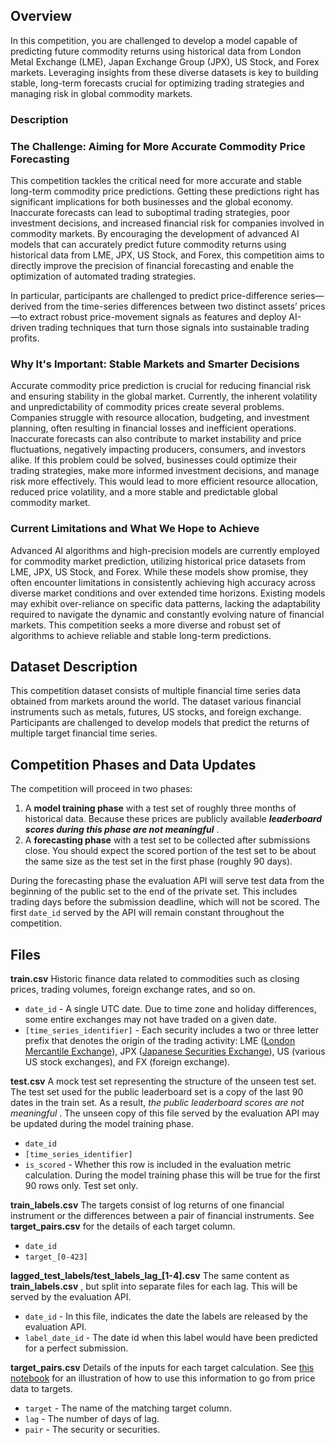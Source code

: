 ## Overview

In this competition, you are challenged to develop a model capable of predicting future commodity returns using historical data from London Metal Exchange (LME), Japan Exchange Group (JPX), US Stock, and Forex markets. Leveraging insights from these diverse datasets is key to building stable, long-term forecasts crucial for optimizing trading strategies and managing risk in global commodity markets.

### Description

### The Challenge: Aiming for More Accurate Commodity Price Forecasting

This competition tackles the critical need for more accurate and stable long-term commodity price predictions. Getting these predictions right has significant implications for both businesses and the global economy. Inaccurate forecasts can lead to suboptimal trading strategies, poor investment decisions, and increased financial risk for companies involved in commodity markets. By encouraging the development of advanced AI models that can accurately predict future commodity returns using historical data from LME, JPX, US Stock, and Forex, this competition aims to directly improve the precision of financial forecasting and enable the optimization of automated trading strategies.

In particular, participants are challenged to predict price-difference series—derived from the time-series differences between two distinct assets’ prices—to extract robust price-movement signals as features and deploy AI-driven trading techniques that turn those signals into sustainable trading profits.

### Why It's Important: Stable Markets and Smarter Decisions

Accurate commodity price prediction is crucial for reducing financial risk and ensuring stability in the global market. Currently, the inherent volatility and unpredictability of commodity prices create several problems. Companies struggle with resource allocation, budgeting, and investment planning, often resulting in financial losses and inefficient operations. Inaccurate forecasts can also contribute to market instability and price fluctuations, negatively impacting producers, consumers, and investors alike. If this problem could be solved, businesses could optimize their trading strategies, make more informed investment decisions, and manage risk more effectively. This would lead to more efficient resource allocation, reduced price volatility, and a more stable and predictable global commodity market.

### Current Limitations and What We Hope to Achieve

Advanced AI algorithms and high-precision models are currently employed for commodity market prediction, utilizing historical price datasets from LME, JPX, US Stock, and Forex. While these models show promise, they often encounter limitations in consistently achieving high accuracy across diverse market conditions and over extended time horizons. Existing models may exhibit over-reliance on specific data patterns, lacking the adaptability required to navigate the dynamic and constantly evolving nature of financial markets. This competition seeks a more diverse and robust set of algorithms to achieve reliable and stable long-term predictions.



## Dataset Description

This competition dataset consists of multiple financial time series data obtained from markets around the world. The dataset various financial instruments such as metals, futures, US stocks, and foreign exchange. Participants are challenged to develop models that predict the returns of multiple target financial time series.

## Competition Phases and Data Updates

The competition will proceed in two phases:

1. A **model training phase** with a test set of roughly three months of historical data. Because these prices are publicly available  ***leaderboard scores during this phase are not meaningful*** .
2. A **forecasting phase** with a test set to be collected after submissions close. You should expect the scored portion of the test set to be about the same size as the test set in the first phase (roughly 90 days).

During the forecasting phase the evaluation API will serve test data from the beginning of the public set to the end of the private set. This includes trading days before the submission deadline, which will not be scored. The first `date_id` served by the API will remain constant throughout the competition.

## Files

**train.csv** Historic finance data related to commodities such as closing prices, trading volumes, foreign exchange rates, and so on.

* `date_id` - A single UTC date. Due to time zone and holiday differences, some entire exchanges may not have traded on a given date.
* `[time_series_identifier]` - Each security includes a two or three letter prefix that denotes the origin of the trading activity: LME ([London Mercantile Exchange](https://www.lme.com/en/)), JPX ([Japanese Securities Exchange](https://www.jpx.co.jp/english/])), US (various US stock exchanges), and FX (foreign exchange).

**test.csv** A mock test set representing the structure of the unseen test set. The test set used for the public leaderboard set is a copy of the last 90 dates in the train set. As a result,  *the public leaderboard scores are not meaningful* . The unseen copy of this file served by the evaluation API may be updated during the model training phase.

* `date_id`
* `[time_series_identifier]`
* `is_scored` - Whether this row is included in the evaluation metric calculation. During the model training phase this will be true for the first 90 rows only. Test set only.

**train_labels.csv** The targets consist of log returns of one financial instrument or the differences between a pair of financial instruments. See **target_pairs.csv** for the details of each target column.

* `date_id`
* `target_[0-423]`

**lagged_test_labels/test_labels_lag_[1-4].csv** The same content as  **train_labels.csv** , but split into separate files for each lag. This will be served by the evaluation API.

* `date_id` - In this file, indicates the date the labels are released by the evaluation API.
* `label_date_id` - The date id when this label would have been predicted for a perfect submission.

**target_pairs.csv** Details of the inputs for each target calculation. See [this notebook](https://www.kaggle.com/code/sohier/mitsui-target-calculation-example/) for an illustration of how to use this information to go from price data to targets.

* `target` - The name of the matching target column.
* `lag` - The number of days of lag.
* `pair` - The security or securities.
